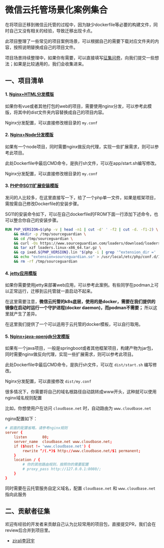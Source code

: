# 微信云托管场景化案例集合

在将项目迁移到微信云托管的过程中，因为缺少dockerfile等必要的构建文件，同时自己又没有相关的经验，导致迁移出现卡点。

此项目整理了一些常见的项目案例场景，可以根据自己的需要下载对应文件夹的内容，按照说明替换成自己的项目文件。

项目场景持续整理中，如果你有需要，可以直接填写[征集问卷](https://wj.qq.com/s2/10034327/8f93/)，向我们提交一些想法；如果是比较通用的，我们会收集进来。

## 一、项目清单

#### 1. [Nginx+HTML分发模版](./nginxdist/)

如果你有vue或者其他打包的web的项目，需要使用nginx分发，可以参考此模版，将其中的dist文件夹内容替换成自己的项目内容。

Nginx分发配置，可以直接修改根目录的 `my.conf`

#### 2. [Nginx+Node分发模版](./nginxnode/)

如果有一个node项目，同时需要nginx做反向代理，实现一些扩展需求，则可以参考此项目。

此处Dockerfile中最后CMD命令，是执行sh文件，可以在app/start.sh编写修改。

Nginx分发配置，可以直接修改根目录的 `my.conf`

#### 3. [PHP中SG11扩展安装模版](./phpsg11)

发问的人比较多，在这里直接写一下，给了一个php单一文件，如果是框架项目，需按需自己修改Dockerfile的安装步骤。

SG11的安装命令如下，可以在自己dockerfile的FROM下面一行添加下述命令，也可以整合你自己的安装步骤。

``` dockerfile
RUN PHP_VERSION=$(php -v | head -n1 | cut -d' ' -f2 | cut -d. -f1-2) \
    && mkdir -p /tmp/sourceguardian \
    && cd /tmp/sourceguardian \
    && curl -Os https://www.sourceguardian.com/loaders/download/loaders.linux-x86_64.tar.gz \
    && tar xzf loaders.linux-x86_64.tar.gz \
    && cp ixed.${PHP_VERSION}.lin "$(php -i | grep '^extension_dir =' | cut -d' ' -f3)/sourceguardian.so" \
    && echo "extension=sourceguardian.so" > /usr/local/etc/php/conf.d/15-sourceguardian.ini \
    && rm -rf /tmp/sourceguardian
```

#### 4. [jetty应用模版](./jetty)

如果你需要使用jetty来部署web应用，可以参考此案例。有些同学在podman上可以正常运行，迁移到云托管就一直启动不起来。

在这里需要注意，**微信云托管的k8s底层，使用的是docker，需要在我们提供的镜像在启动时运行一个守护进程(docker daemon)，而podman不需要；** 所以这里就产生了差异。

在这里我们提供了一个可以适用于云托管的docker模板，可以自行取用。

#### 5. [Nginx+java-openjdk分发模版](./nginxjava/)

如果有一个java项目，一般是springboot或者其他框架项目，构建产物为jar包，同时需要nginx做反向代理，实现一些扩展需求，则可以参考此项目。

此处Dockerfile中最后CMD命令，是执行sh文件，可以在 `dist/start.sh` 编写修改。

Nginx分发配置，可以直接修改 `dist/my.conf`

很多情况下，你需要将自己的域名根路径自动跳转成www开头，这种就可以使用nginx域名规则配置

比如，你想使用户在访问 `cloudbase.net` 时，自动路由为 `www.cloudbase.net`

nginx配置如下：

``` conf
# 前面的配置省略，请参考nginx规则
server {
    listen       80;
    server_name  cloudbase.net www.cloudbase.net;
    if ($host != 'www.cloudbase.net') {
        rewrite ^/(.*)$ http://www.cloudbase.net/$1 permanent;
    }
    location / {
        # 你的其他路由规则，按照你的需要配置
        # proxy_pass http://127.0.0.1:8080/;
    }
}
```

同时需要在云托管服务自定义域名，配置 `cloudbase.net` 和 `www.cloudbase.net` 指向此服务

## 二、贡献者征集

欢迎有经验的开发者来贡献自己认为比较常用的项目包，直接提交PR，我们会在review后合并到项目里。

- [zirali李冠宇](https://github.com/Tcloudbase)
